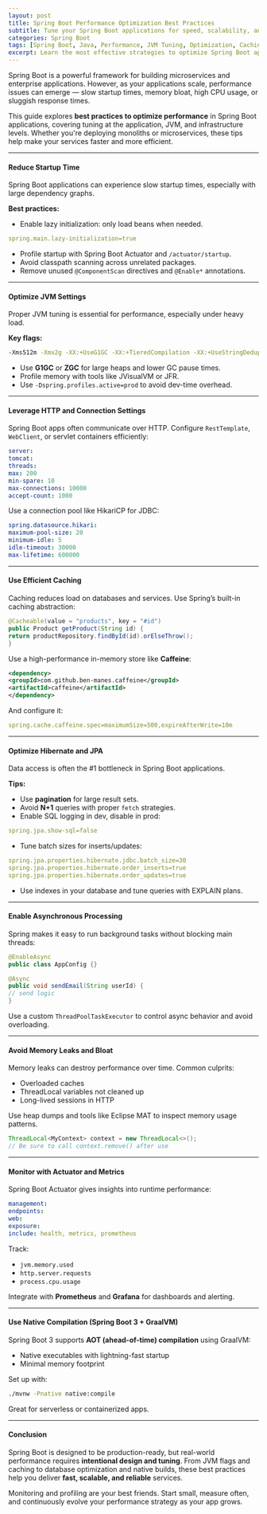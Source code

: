 ```yaml
---
layout: post
title: Spring Boot Performance Optimization Best Practices
subtitle: Tune your Spring Boot applications for speed, scalability, and production readiness
categories: Spring Boot
tags: [Spring Boot, Java, Performance, JVM Tuning, Optimization, Caching]
excerpt: Learn the most effective strategies to optimize Spring Boot application performance. Explore startup time reduction, memory tuning, lazy loading, caching, and database optimizations for production environments.
---
```




Spring Boot is a powerful framework for building microservices and enterprise applications. However, as your applications scale, performance issues can emerge — slow startup times, memory bloat, high CPU usage, or sluggish response times.

This guide explores **best practices to optimize performance** in Spring Boot applications, covering tuning at the application, JVM, and infrastructure levels. Whether you're deploying monoliths or microservices, these tips help make your services faster and more efficient.

---

#### Reduce Startup Time

Spring Boot applications can experience slow startup times, especially with large dependency graphs.

**Best practices:**
- Enable lazy initialization: only load beans when needed.

```yml
spring.main.lazy-initialization=true
```

- Profile startup with Spring Boot Actuator and `/actuator/startup`.
- Avoid classpath scanning across unrelated packages.
- Remove unused `@ComponentScan` directives and `@Enable*` annotations.

---

#### Optimize JVM Settings

Proper JVM tuning is essential for performance, especially under heavy load.

**Key flags:**

```bash
-Xms512m -Xmx2g -XX:+UseG1GC -XX:+TieredCompilation -XX:+UseStringDeduplication
```

- Use **G1GC** or **ZGC** for large heaps and lower GC pause times.
- Profile memory with tools like JVisualVM or JFR.
- Use `-Dspring.profiles.active=prod` to avoid dev-time overhead.

---

#### Leverage HTTP and Connection Settings

Spring Boot apps often communicate over HTTP. Configure `RestTemplate`, `WebClient`, or servlet containers efficiently:

```yml
server:
tomcat:
threads:
max: 200
min-spare: 10
max-connections: 10000
accept-count: 1000
```

Use a connection pool like HikariCP for JDBC:

```yml
spring.datasource.hikari:
maximum-pool-size: 20
minimum-idle: 5
idle-timeout: 30000
max-lifetime: 600000
```

---

#### Use Efficient Caching

Caching reduces load on databases and services. Use Spring’s built-in caching abstraction:

```java
@Cacheable(value = "products", key = "#id")
public Product getProduct(String id) {
return productRepository.findById(id).orElseThrow();
}
```

Use a high-performance in-memory store like **Caffeine**:

```xml
<dependency>
<groupId>com.github.ben-manes.caffeine</groupId>
<artifactId>caffeine</artifactId>
</dependency>
```

And configure it:

```yml
spring.cache.caffeine.spec=maximumSize=500,expireAfterWrite=10m
```

---

#### Optimize Hibernate and JPA

Data access is often the #1 bottleneck in Spring Boot applications.

**Tips:**
- Use **pagination** for large result sets.
- Avoid **N+1** queries with proper `fetch` strategies.
- Enable SQL logging in dev, disable in prod:

```yml
spring.jpa.show-sql=false
```

- Tune batch sizes for inserts/updates:

```yml
spring.jpa.properties.hibernate.jdbc.batch_size=30
spring.jpa.properties.hibernate.order_inserts=true
spring.jpa.properties.hibernate.order_updates=true
```

- Use indexes in your database and tune queries with EXPLAIN plans.

---

#### Enable Asynchronous Processing

Spring makes it easy to run background tasks without blocking main threads:

```java
@EnableAsync
public class AppConfig {}

@Async
public void sendEmail(String userId) {
// send logic
}
```

Use a custom `ThreadPoolTaskExecutor` to control async behavior and avoid overloading.

---

#### Avoid Memory Leaks and Bloat

Memory leaks can destroy performance over time. Common culprits:
- Overloaded caches
- ThreadLocal variables not cleaned up
- Long-lived sessions in HTTP

Use heap dumps and tools like Eclipse MAT to inspect memory usage patterns.

```java
ThreadLocal<MyContext> context = new ThreadLocal<>();
// Be sure to call context.remove() after use
```

---

#### Monitor with Actuator and Metrics

Spring Boot Actuator gives insights into runtime performance:

```yml
management:
endpoints:
web:
exposure:
include: health, metrics, prometheus
```

Track:
- `jvm.memory.used`
- `http.server.requests`
- `process.cpu.usage`

Integrate with **Prometheus** and **Grafana** for dashboards and alerting.

---

#### Use Native Compilation (Spring Boot 3 + GraalVM)

Spring Boot 3 supports **AOT (ahead-of-time) compilation** using GraalVM:

- Native executables with lightning-fast startup
- Minimal memory footprint

Set up with:

```bash
./mvnw -Pnative native:compile
```

Great for serverless or containerized apps.

---

#### Conclusion

Spring Boot is designed to be production-ready, but real-world performance requires **intentional design and tuning**. From JVM flags and caching to database optimization and native builds, these best practices help you deliver **fast, scalable, and reliable** services.

Monitoring and profiling are your best friends. Start small, measure often, and continuously evolve your performance strategy as your app grows.
